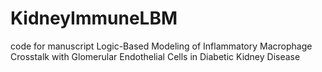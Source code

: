# KidneyImmuneLBM
code for manuscript Logic-Based Modeling of Inflammatory Macrophage Crosstalk with Glomerular Endothelial Cells in Diabetic Kidney Disease
